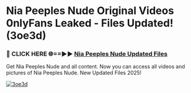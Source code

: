 # Nia Peeples Nude Original Videos 0nlyFans Leaked - Files Updated! (3oe3d)

<h3>🔴 CLICK HERE 🌐==►► <a href="https://tinyurl.com/5h6xmrr3" rel="nofollow">Nia Peeples Nude Updated Files</a></h3>

Get Nia Peeples Nude and all content. Now you can access all videos and pictures of Nia Peeples Nude. New Updated Files 2025!

[![3oe3d](https://i.imgur.com/KVD873Z.gif)](https://tinyurl.com/5h6xmrr3)
